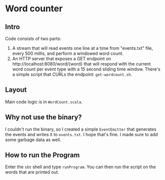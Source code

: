 # Word counter

## Intro
Code consists of two parts:
1. A stream that will read events one line at a time from "events.txt" file,
every 500 millis, and perform a windowed word count.
2. An HTTP server that exposes a GET endpoint on http://localhost:8080/word/{word}
that will respond with the current word count per event type
with a 15 second sliding time window.
There's a simple script that CURLs the endpoint: `get-wordcount.sh`.

## Layout
Main code logic is in `WordCount.scala`.

## Why not use the binary?
I couldn't run the binary, so I created a simple `EventEmitter` that generates the events and writes it to
`events.txt`. I hope that's fine. I made sure to add some garbage data as well.

## How to run the Program
Enter the `sbt` shell and type `runProgram`.
You can then run the script on the words that are printed out.


